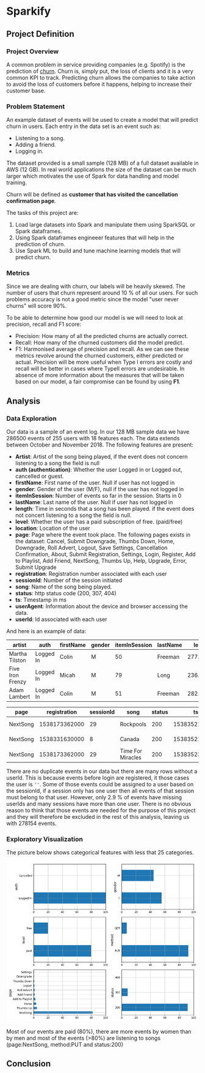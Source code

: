 # Sparkify

## Project Definition
### Project Overview
A common problem in service providing companies (e.g. Spotify) is the prediction of 
[churn](https://en.wikipedia.org/wiki/Customer_attrition). Churn is, simply put, the loss of clients and it is a very 
common KPI to track. Predicting churn allows the companies to take action to avoid the loss of customers before it happens, 
helping to increase their customer base.

### Problem Statement

An example dataset of events will be used to create a model that will predict churn in users. Each entry in the data set 
is an event such as:
* Listening to a song.
* Adding a friend.
* Logging in.

The dataset provided is a small sample (128 MB) of a full dataset available in AWS (12 GB). In real world applications 
the size of the dataset can be much larger which motivates the use of Spark for data handling and model training.

Churn will be defined as __customer that has visited the cancellation confirmation page__.

The tasks of this project are:
1. Load large datasets into Spark and manipulate them using SparkSQL or Spark dataframes.
2. Using Spark dataframes engineeer features that will help in the prediction of churn.
3. Use Spark ML to build and tune machine learning models that will predict churn.

### Metrics
Since we are dealing with churn, our labels will be heavily skewed. The number of users that churn represent around 10 % 
of all our users. For such problems accuracy is not a good metric since the model "user never churns" will score 90%.

To be able to determine how good our model is we will need to look at precision, recall and F1 score:
* Precision: How many of all the predicted churns are actually correct.
* Recall: How many of the churned customers did the model predict.
* F1: Harmonised average of precision and recall.
As we can see these metrics revolve around the churned customers, either predicted or actual.
Precision will be more useful when Type I errors are costly and recall will be better in cases where TypeII errors are 
undesirable. In absence of more information about the measures that will be taken based on our model, a fair compromise 
can be found by using __F1__.

## Analysis
### Data Exploration
Our data is a sample of an event log. In our 128 MB sample data we have 286500 events of 255 users with 18 features each. 
The data extends between October and November 2018.
The following features are present:

* __Artist__: Artist of the song being played, if the event does not concern listening to a song the field is null
* __auth (authentication)__: Whether the user Logged in or Logged out, cancelled or guest.
* __firstName__: First name of the user. Null if user has not logged in
* __gender__: Gender of the user (M/F), null if the user has not logged in
* __itemInSession__: Number of events so far in the session. Starts in 0
* __lastName__: Last name of the user. Null if user has not logged in
* __length__: Time in seconds that a song has been played. if the event does not concert listening to a song the field 
is null.
* __level__: Whether the user has a paid subscription of free. (paid/free)
* __location__: Location of the user
* __page__: Page where the event took place. The following pages exists in the dataset: Cancel, Submit Downgrade, 
Thumbs Down, Home, Downgrade, Roll Advert, Logout, Save Settings, Cancellation Confirmation, About, Submit Registration, 
Settings, Login, Register, Add to Playlist, Add Friend, NextSong, Thumbs Up, Help, Upgrade, Error, Submit Upgrade
* __registration__: Registration number associated with each user
* __sessionId__: Number of the session initiated
* __song__: Name of the song being played.
* __status__: http status code (200, 307, 404)
* __ts__: Timestamp in ms
* __userAgent__: Information about the device and browser accessing the data.
* __userId__: Id associated with each user

And here is an example of data:

|              artist|     auth|firstName|gender|itemInSession|lastName|   length|level|            location|
|--------------------|---------|---------|------|-------------|--------|---------|-----|--------------------|
|      Martha Tilston|Logged In|    Colin|     M|           50| Freeman|277.89016| paid|     Bakersfield, CA|
|    Five Iron Frenzy|Logged In|    Micah|     M|           79|    Long|236.09424| free|Boston-Cambridge-...|
|        Adam Lambert|Logged In|    Colin|     M|           51| Freeman| 282.8273| paid|     Bakersfield, CA|

|           page| registration|sessionId|                song|status|           ts|           userAgent|userId|
|---------------|-------------|---------|--------------------|------|-------------|--------------------|------|
|       NextSong|1538173362000|       29|           Rockpools|   200|1538352117000|Mozilla/5.0 (Wind...|    30|
|       NextSong|1538331630000|        8|              Canada|   200|1538352180000|"Mozilla/5.0 (Win...|     9|
|       NextSong|1538173362000|       29|   Time For Miracles|   200|1538352394000|Mozilla/5.0 (Wind...|    30|

There are no duplicate events in our data but there are many rows without a userId. This is because events before login 
are registered, it those cases the user is `''`. Some of those events could be assigned to a user based on the sessionId,
if a session only has one user then all events of that session must belong to that user. However, only 2.9 % of events have
missing userIds and many sessions have more than one user. There is no obvious reason to think that those events are needed
for the purpose of this project and they will therefore be excluded in the rest of this analysis, leaving us with 278154 events.

### Exploratory Visualization
The picture below shows categorical features with less that 25 categories.

![alt text](pictures/categorical_features_barplot.png)

Most of our events are paid (80%), there are more events by women than by men and most of the events (>80%) are listening to songs 
(page:NextSong, method:PUT and status:200)
## Conclusion
